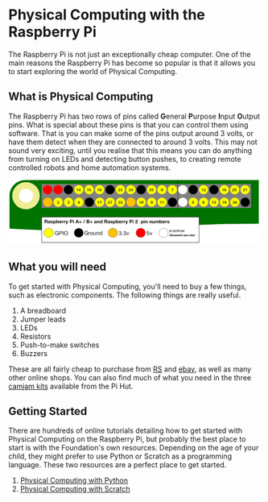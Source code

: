 # Physical Computing with the Raspberry Pi

The Raspberry Pi is not just an exceptionally cheap computer. One of the main reasons the Raspberry Pi has become so popular is that it allows you to start exploring the world of Physical Computing.

## What is Physical Computing

The Raspberry Pi has two rows of pins called **G**eneral **P**urpose **I**nput **O**utput pins. What is special about these pins is that you can control them using software. That is you can make some of the pins output around 3 volts, or have them detect when they are connected to around 3 volts. This may not sound very exciting, until you realise that this means you can do anything from turning on LEDs and detecting button pushes, to creating remote controlled robots and home automation systems.

![](images/pinout.png)

## What you will need

To get started with Physical Computing, you'll need to buy a few things, such as electronic components. The following things are really useful.

1. A breadboard
2. Jumper leads
3. LEDs
4. Resistors
5. Push-to-make switches
6. Buzzers

These are all fairly cheap to purchase from [RS](http://uk.rs-online.com/web/) and [ebay](http://www.ebay.co.uk/bhp/electronic-components), as well as many other online shops. You can also find much of what you need in the three [camjam kits](http://camjam.me/?page_id=618) available from the Pi Hut.

## Getting Started

There are hundreds of online tutorials detailing how to get started with Physical Computing on the Raspberry Pi, but probably the best place to start is with the Foundation's own resources. Depending on the age of your child, they might prefer to use Python or Scratch as a programming language. These two resources are a perfect place to get started.
1. [Physical Computing with Python](https://www.raspberrypi.org/learning/physical-computing-with-python/)
2. [Physical Computing with Scratch](https://www.raspberrypi.org/learning/physical-computing-with-scratch/)



